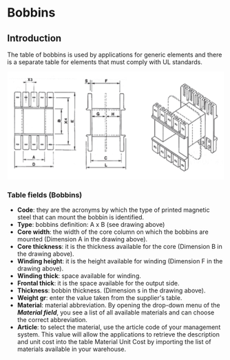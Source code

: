 # Bobbins

## Introduction
The table of bobbins is used by applications for generic elements and there is a separate table for elements that must comply with UL standards. 

<img src="img/Rocchetti.png" height="250px">

### Table fields (Bobbins)
- **Code**: they are the acronyms by which the type of printed magnetic steel that can mount the bobbin is identified.
- **Type**: bobbins definition: A x B (see drawing above)
- **Core width**: the width of the core column on which the bobbins are mounted (Dimension A in the drawing above).
- **Core thickness**: it is the thickness available for the core (Dimension B in the drawing above).
- **Winding height**: it is the height available for winding (Dimension F in the drawing above).
- **Winding thick**: space available for winding.
- **Frontal thick**: it is the space available for the output side.
- **Thickness**: bobbin thickness. (Dimension s in the drawing above).
- **Weight gr**: enter the value taken from the supplier's table.
- **Material**: material abbreviation. By opening the drop-down menu of the ***Material field***, you see a list of all available materials and can choose the correct abbreviation.
- **Article**: to select the material, use the article code of your management system. This value will allow the applications to retrieve the description and unit cost into the table Material Unit Cost by importing the list of materials available in your warehouse.

